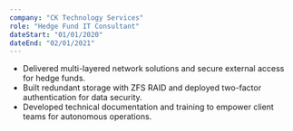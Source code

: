 ```yaml
---
company: "CK Technology Services"
role: "Hedge Fund IT Consultant"
dateStart: "01/01/2020"
dateEnd: "02/01/2021"
---
```


- Delivered multi-layered network solutions and secure external access for hedge funds.
- Built redundant storage with ZFS RAID and deployed two-factor authentication for data security.
- Developed technical documentation and training to empower client teams for autonomous operations.

